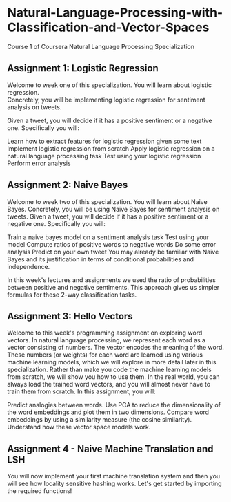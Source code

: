 # Natural-Language-Processing-with-Classification-and-Vector-Spaces
Course 1 of Coursera Natural Language Processing Specialization


<h2> Assignment 1: Logistic Regression </h2>

Welcome to week one of this specialization. You will learn about logistic regression. <br>
Concretely, you will be implementing logistic regression for sentiment analysis on tweets. 

Given a tweet, you will decide if it has a positive sentiment or a negative one. Specifically you will:

Learn how to extract features for logistic regression given some text
Implement logistic regression from scratch
Apply logistic regression on a natural language processing task
Test using your logistic regression
Perform error analysis


<h2> Assignment 2: Naive Bayes </h2>
Welcome to week two of this specialization. You will learn about Naive Bayes. Concretely, you will be using Naive Bayes for sentiment analysis on tweets. Given a tweet, you will decide if it has a positive sentiment or a negative one. Specifically you will:

Train a naive bayes model on a sentiment analysis task
Test using your model
Compute ratios of positive words to negative words
Do some error analysis
Predict on your own tweet
You may already be familiar with Naive Bayes and its justification in terms of conditional probabilities and independence.

In this week's lectures and assignments we used the ratio of probabilities between positive and negative sentiments.
This approach gives us simpler formulas for these 2-way classification tasks.


<h2> Assignment 3: Hello Vectors </h2>
Welcome to this week's programming assignment on exploring word vectors. In natural language processing, we represent each word as a vector consisting of numbers. The vector encodes the meaning of the word. These numbers (or weights) for each word are learned using various machine learning models, which we will explore in more detail later in this specialization. Rather than make you code the machine learning models from scratch, we will show you how to use them. In the real world, you can always load the trained word vectors, and you will almost never have to train them from scratch. In this assignment, you will:

Predict analogies between words.
Use PCA to reduce the dimensionality of the word embeddings and plot them in two dimensions.
Compare word embeddings by using a similarity measure (the cosine similarity).
Understand how these vector space models work.


<h2> Assignment 4 - Naive Machine Translation and LSH </h2>
You will now implement your first machine translation system and then you will see how locality sensitive hashing works. Let's get started by importing the required functions!
